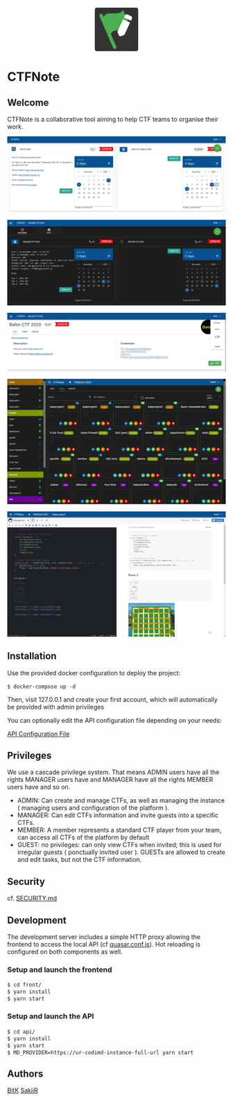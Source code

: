 <p align="center">
  <img width="100" src="./front/public/favicon.png">
</p>

# CTFNote

## Welcome

CTFNote is a collaborative tool aiming to help CTF teams to organise their work.

![main-page](./screenshots/main-page.png)

![main-dark](./screenshots/main-dark.png)

![info](./screenshots/info.png)

![tasks](./screenshots/tasks.png)

![task](./screenshots/task.png)

## Installation

Use the provided docker configuration to deploy the project:

```shell
$ docker-compose up -d
```

Then, visit 127.0.0.1 and create your first account, which will automatically be provided with admin privileges

You can optionally edit the API configuration file depending on your needs:

[API Configuration File](./api/src/config/globals.ts)

## Privileges

We use a cascade privilege system. That means ADMIN users have all the rights MANAGER users have and MANAGER have all the rights MEMBER users have and so on.

- ADMIN: Can create and manage CTFs, as well as managing the instance ( managing users and configuration of the platform ).
- MANAGER: Can edit CTFs information and invite guests into a specific CTFs.
- MEMBER: A member represents a standard CTF player from your team, can access all CTFs of the platform by default
- GUEST: no privileges: can only view CTFs when invited; this is used for irregular guests ( ponctually invited user ). GUESTs are allowed to create and edit tasks, but not the CTF information.

## Security

cf. [SECURITY.md](./SECURITY.md)

## Development

The development server includes a simple HTTP proxy allowing the frontend to access the local API (cf [quasar.conf.js](front/quasar.conf.js)).
Hot reloading is configured on both components as well.

### Setup and launch the frontend

```shell
$ cd front/
$ yarn install
$ yarn start
```

### Setup and launch the API

```shell
$ cd api/
$ yarn install
$ yarn start
$ MD_PROVIDER=https://ur-codimd-instance-full-url yarn start
```

## Authors

[BitK](https://twitter.com/bitk_)
[SakiiR](https://twitter.com/sakiirsecurity/)
